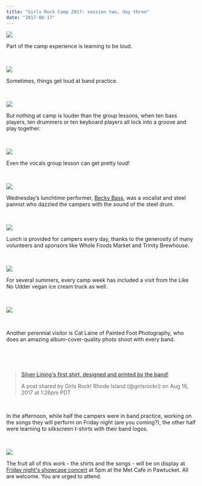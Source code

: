 ```yaml
---
title: "Girls Rock Camp 2017: session two, day three"
date: "2017-08-17"
---
```


[![](images/02-03-01.jpg)](http://girlsrockri.org/wp-content/uploads/2017/08/02-03-01.jpg)

Part of the camp experience is learning to be loud.

 

[![](images/02-03-02.jpg)](http://girlsrockri.org/wp-content/uploads/2017/08/02-03-02.jpg)

Sometimes, things get loud at band practice.

 

[![](images/02-03-03.jpg)](http://girlsrockri.org/wp-content/uploads/2017/08/02-03-03.jpg)

But nothing at camp is louder than the group lessons, when ten bass players, ten drummers or ten keyboard players all lock into a groove and play together.

 

[![](images/02-03-04.jpg)](http://girlsrockri.org/wp-content/uploads/2017/08/02-03-04.jpg)

Even the vocals group lesson can get pretty loud!

 

[![](images/02-03-05.jpg)](http://girlsrockri.org/wp-content/uploads/2017/08/02-03-05.jpg)

Wednesday’s lunchtime performer, [Becky Bass](https://www.beckybass.com/), was a vocalist and steel pannist who dazzled the campers with the sound of the steel drum.

 

[![](images/02-03-06.jpg)](http://girlsrockri.org/wp-content/uploads/2017/08/02-03-06.jpg)

Lunch is provided for campers every day, thanks to the generosity of many volunteers and sponsors like Whole Foods Market and Trinity Brewhouse.

 

[![](images/udder.jpg)](http://girlsrockri.org/wp-content/uploads/2017/08/udder.jpg)

For several summers, every camp week has included a visit from the Like No Udder vegan ice cream truck as well.

 

[![](images/02-03-08.jpg)](http://girlsrockri.org/wp-content/uploads/2017/08/02-03-08.jpg)

 

Another perennial visitor is Cat Laine of Painted Foot Photography, who does an amazing album-cover-quality photo shoot with every band.

 

 

> [Silver Lining's first shirt, designed and printed by the band!](https://www.instagram.com/p/BX3jaiAhduR/)
> 
> A post shared by Girls Rock! Rhode Island (@girlsrockri) on Aug 16, 2017 at 1:26pm PDT

 

In the afternoon, while half the campers were in band practice, working on the songs they will perform on Friday night (are you coming?), the other half were learning to silkscreen t-shirts with their band logos.

 

[![](images/02-03-10.jpg)](http://girlsrockri.org/wp-content/uploads/2017/08/02-03-10.jpg)

The fruit all of this work - the shirts and the songs - will be on display at [Friday night's showcase concert](https://www.facebook.com/events/139898076603209/) at 5pm at the Met Cafe in Pawtucket. All are welcome. You are urged to attend.
